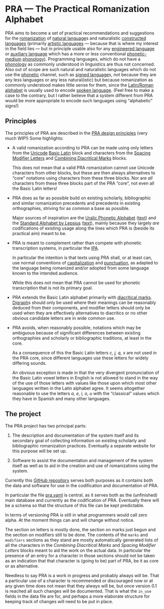 # PRA — The Practical Romanization Alphabet

PRA aims to become a set of practical recommendations and suggestions for the [romanization][] of [natural language][]s and naturalistic [constructed languages][] (primarily [artistic languages][] — because that is where my interest in the field lies — but in principle usable also for any [engineered language][] or [auxiliary language][] which has a more or less conventional [phonetic-medium][] [phonology][]). Programming languages, which do not have a [phonology][] as commonly understood in linguistics are thus not concerned. Also out of scope are such natural and naturalistic languages which do not use the [phonetic][phonetic-medium] channel, such as [signed language][]s, not because they are any less languages or any less natural(istic) but because romanization as commonly understood makes little sense for them, since the [Latin/Roman][] [alphabet][] is usually used to encode [spoken language][]. (Feel free to make a case to the contrary, but I rather believe that a system different from PRA would be more appropriate to encode such languages using “alphabetic” signs!)

## Principles

The principles of PRA are described in the [PRA design principles][] (very much WIP!) Some highlights:

-   A valid romanization according to PRA can be made using only letters from the [Unicode][] [Basic Latin][] block and characters from the [Spacing Modifier Letters][] and [Combining Diacritical Marks][] blocks.

    This does not mean that a valid PRA romanization cannot use Unicode characters from other blocks, but these are then always alternatives to “core” notations using characters from these three blocks. Nor are *all* characters from these three blocks part of the PRA “core”, not even all the Basic Latin letters!

-   PRA does as far as possible build on existing scholarly, bibliographic and similar romanization precedents and precedents in existing orthographies, striving for as common a base as possible.

    Major sources of inspiration are the [Uralic Phonetic Alphabet][] ([text][]) and the [Standard Alphabet by Lepsius][] ([text][1]), mainly because they largely *are* codifications of existing usage along the lines which PRA is (beside its practical aim) meant to be.

-   PRA is meant to complement rather than compete with phonetic transcription systems, in particular the [IPA][].

    In particular the intention is that texts using PRA shall, or at least can, use normal conventions of [capitalization][] and [punctuation][], as adapted to the language being romanized and/or adopted from some language known to the intended audience.

    While this does not mean that PRA cannot be used for phonetic transcription that is not its primary goal.

-   PRA extends the Basic Latin alphabet primarily with [diacritical marks][]. [Digraph][]s should only be used where their meanings can be reasonably deduced from their components, and modifier letters should only be used when they are effectively alternatives to diacritics or no other obvious candidate letters are in wide common use.

-   PRA avoids, when reasonably possible, notations which may be ambiguous because of significant differences between existing orthographies and scholarly or bibliographic traditions, at least in the core.

    As a consequence of this the Basic Latin letters *c, j, q, x* are not used in the PRA core, since different languages use these letters for widely differing sounds.

    An obvious exception is made in that the very divergent pronunciation of the Basic Latin vowel letters in English is not allowed to stand in the way of the use of those letters with values like those upon which most other languages written in the Latin alphabet agree. It seems altogether reasonable to use the letters *a, e, i, o, u* with the “classical” values which they have in Spanish and many other languages.

## The project

The PRA project has two principal parts:

1.  The description and documentation of the system itself and its secondary goal of collecting information on existing scholarly and bibliographic romanization practices. Eventually a separate website for this purpose will be set up.

2.  Software to assist the documentation and management of the system itself as well as to aid in the creation and use of romanizations using the system.

Currently this [GitHub repository][] serves both purposes as it contains both the data and software for use in the codification and documentation of PRA.

In particular the file [pra.yaml][] is central, as it serves both as the (unfinished) main database and currently as the codification of PRA. Eventually there will be a schema so that the structure of this file can be kept predictable.

In terms of versioning PRA is still in what programmers would call zero alpha. At the moment things can and will change without notice.

The section on letters is mostly done, the section on marks just begun and the section on modifiers still to be done. The contents of the `marks` and `modifiers` sections as they stand are mostly automatically generated lists of all the characters in the *Combining Diacritical Marks* and *Spacing Modifier Letters* blocks meant to aid the work on the actual data. In particular the presence of an entry for a character in those sections should not be taken as an indication that that character is (going to be) part of PRA, be it as core or as alternative.

Needless to say PRA is a work in progress and probably always will be. That a particular use of a character is recommended or discouraged now or at any given time does not mean that they always will be, but once version 0.1 is reached all such changes will be documented. That is what the `in_use` fields in the data file are for, and perhaps a more elaborate structure for keeping track of changes will need to be put in place.

  [romanization]: https://en.wikipedia.org/wiki/Romanization
  [natural language]: https://en.wikipedia.org/wiki/Natural_language
  [constructed languages]: https://en.wikipedia.org/wiki/Constructed_language
  [artistic languages]: https://en.wikipedia.org/wiki/Artistic_language
  [engineered language]: https://en.wikipedia.org/wiki/Engineered_language
  [auxiliary language]: https://en.wikipedia.org/wiki/International_auxiliary_language
  [phonetic-medium]: https://en.wikipedia.org/wiki/Phonetics
  [phonology]: https://en.wikipedia.org/wiki/Phonology
  [signed language]: https://en.wikipedia.org/wiki/Sign_language
  [Latin/Roman]: https://en.wikipedia.org/wiki/Latin-script_alphabet
  [alphabet]: https://en.wikipedia.org/wiki/Alphabet
  [spoken language]: https://en.wikipedia.org/wiki/Spoken_language
  [PRA design principles]: documentation/pra-design-principles.md
  [Unicode]: https://en.wikipedia.org/wiki/Unicode
  [Basic Latin]: https://en.wikipedia.org/wiki/Basic_Latin_(Unicode_block)
  [Spacing Modifier Letters]: https://en.wikipedia.org/wiki/Spacing_Modifier_Letters
  [Combining Diacritical Marks]: https://en.wikipedia.org/wiki/Combining_Diacritical_Marks
  [Uralic Phonetic Alphabet]: https://en.wikipedia.org/wiki/Uralic_Phonetic_Alphabet
  [text]: https://archive.org/details/finnischugrische01helsuoft/page/n23
  [Standard Alphabet by Lepsius]: https://en.wikipedia.org/wiki/Standard_Alphabet_by_Lepsius
  [1]: https://archive.org/details/cu31924026453708
  [IPA]: https://en.wikipedia.org/wiki/International_Phonetic_Alphabet
  [capitalization]: https://en.wikipedia.org/wiki/Capitalization
  [punctuation]: https://en.wikipedia.org/wiki/Punctuation
  [diacritical marks]: https://en.wikipedia.org/wiki/Diacritic
  [Digraph]: https://en.wikipedia.org/wiki/Digraph_(orthography)
  [GitHub repository]: https://github.com/bpj/PRA
  [pra.yaml]: pra.yaml
